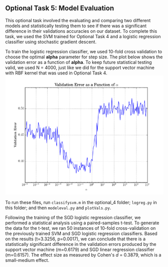<h2> Optional Task 5: Model Evaluation</h2>

This optional task involved the evaluating and comparing two different models and statistically testing them to see if there was a significant difference in their validations accuracies on our dataset. To complete this task, we used the SVM trained for Optional Task 4 and a logistic regression classifier using stochastic gradient descent. 

To train the logistic regression classifier, we used 10-fold cross validation to choose the optimal __alpha__ parameter for step size. The plot below shows the validation error as a function of __alpha__. To keep future statistical testing valid, we used N = 4000, just like we did for the support vector machine with RBF kernel that was used in Optional Task 4.
![LR Alpha Plot](lr_err_graph.png)

To run these files, run `classifysvm.m` in the optional_4 folder; `logreg.py` in this folder; and then `modeleval.py` and `plotVals.py`.

Following the training of the SGD logistic regression classifier, we performed a statistical analysis using a paired-samples t-test. To generate the data for the t-test, we ran 50 instances of 10-fold cross-validation on the previously trained SVM and SGD logistic regression classifiers. Based on the results (t=3.3256, p=0.0017), we can conclude that there is a statistically significant difference in the validation errors produced by the support vector machine (m=0.6179) and SGD linear regression classifier (m=0.6157). The effect size as measured by Cohen's *d* = 0.3879, which is a small-medium effect.

